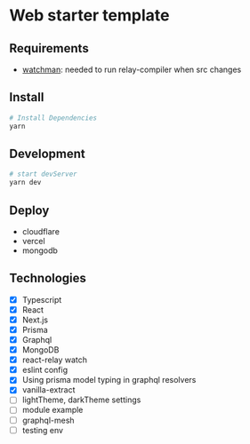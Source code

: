 # Web starter template

## Requirements

- [watchman](https://facebook.github.io/watchman/): needed to run relay-compiler when src changes

## Install

```bash
# Install Dependencies
yarn
```

## Development

```bash
# start devServer
yarn dev
```

## Deploy

- cloudflare
- vercel
- mongodb

## Technologies

- [x] Typescript
- [x] React
- [x] Next.js
- [x] Prisma
- [x] Graphql
- [x] MongoDB
- [x] react-relay watch
- [x] eslint config
- [x] Using prisma model typing in graphql resolvers
- [x] vanilla-extract
- [ ] lightTheme, darkTheme settings
- [ ] module example
- [ ] graphql-mesh
- [ ] testing env
